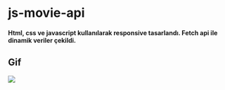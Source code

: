# js-movie-api

#### Html, css ve javascript kullanılarak responsive tasarlandı. Fetch api ile dinamik veriler çekildi. 

## Gif

![](movie.gif)